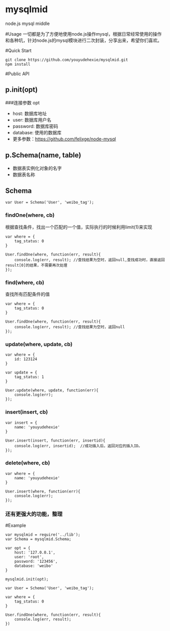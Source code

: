 mysqlmid
========

node.js mysql middle

#Usage
一切都是为了方便地使用node.js操作mysql，根据日常经常使用的操作和各种坑，针对node.js的mysql模块进行二次封装，分享出来，希望你们喜欢。

#Quick Start

    git clone https://github.com/youyudehexie/mysqlmid.git
    npm install

#Public API

## p.init(opt)

###连接参数 opt

+ host: 数据库地址
+ user: 数据库用户名
+ password: 数据库密码
+ database: 使用的数据库
+ 更多参数：https://github.com/felixge/node-mysql

## p.Schema(name, table)

+ 数据表实例化对象的名字
+ 数据表名称


## Schema

	var User = Schema('User', 'weibo_tag');

### findOne(where, cb)  

根据查找条件，找出一个匹配的一个值，实际执行的时候利用limit(1)来实现

	var where = {
		tag_status: 0
	}
	
	User.findOne(where, function(err, result){
		console.log(err, result); //查找结果为空时，返回null,查找成功时，直接返回result[0]的结果，不需要再次处理
	});

### find(where, cb)		

查找所有匹配条件的值

	var where = {
		tag_status: 0
	}

	User.findOne(where, function(err, result){
		console.log(err, result); //查找结果为空时，返回null
	});

### update(where, update, cb)

	var where = {
		id: 123124
	}

	var update = {
		tag_status: 1
	}

	User.update(where, update, function(err){
		console.log(err);
	});

### insert(insert, cb)

	var insert = {
		name: 'youyudehexie'
	}

	User.insert(insert, function(err, insertid){
		console.log(err, insertid);  //成功插入后，返回对应的插入ID。
	});

### delete(where, cb)

	var where = {
		name: 'youyudehexie'
	}

	User.insert(where, function(err){
		console.log(err); 
	});

### 还有更强大的功能，整理

#Example

	var mysqlmid = require('../lib');
	var Schema = mysqlmid.Schema;

	var opt = {
		host: '127.0.0.1',
		user: 'root',
		password: '123456',
		database: 'weibo'
	}

	mysqlmid.init(opt);

	var User = Schema('User', 'weibo_tag');

	var where = {
		tag_status: 0
	}

	User.findOne(where, function(err, result){
		console.log(err, result);
	})
